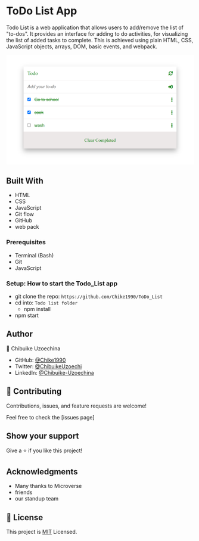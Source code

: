 # ToDo List App

Todo List is a web application that allows users to add/remove the list of "to-dos". It provides an interface for adding to do activities, for visualizing the list of added tasks to complete. This is achieved using plain HTML, CSS, JavaScript objects, arrays, DOM, basic events, and webpack.

![Screenshot](src\Screenshot.png)

## Built With

- HTML
- CSS
- JavaScript
- Git flow
- GitHub
- web pack

### Prerequisites

- Terminal (Bash)
- Git
- JavaScript
  
### Setup: How to start the Todo_List app

- git clone the repo: `https://github.com/Chike1990/ToDo_List`
- cd into: `Todo list folder`
  - npm install
 - npm start
## Author
👤 Chibuike Uzoechina

- GitHub: [@Chike1990](https://github.com/Chike1990)
- Twitter: [@ChibuikeUzoechi](https://twitter.com/ChibuikeUzoechi)
- LinkedIn: [@Chibuike-Uzoechina](https://www.linkedin.com/in/chibuike-uzoechina-630857102)

## 🤝 Contributing

Contributions, issues, and feature requests are welcome!

Feel free to check the [issues page]

## Show your support

Give a ⭐️ if you like this project!

## Acknowledgments

- Many thanks to Microverse
- friends
- our standup team

## 📝 License

This project is [MIT](LICENSE) Licensed.
